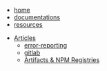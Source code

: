 <!-- docs/_sidebar.md -->


<ul>
  <li><a href="https://jeanmgirard.github.io/docs" target="_self" rel="noopener">home</a></li>
  <li><a href="https://jeanmgirard.github.io/docs/subjects" target="_self" rel="noopener">documentations</a></li>
  <li><a href="https://jeanmgirard.github.io/docs/resources" target="_self" rel="noopener">resources</a></li>
</ul>


* [Articles](/)
  * [error-reporting](/error-reporting/README.md)
  * [gitlab](/gitlab/README.md)
  * [Artifacts & NPM Registries](/artifacts-and-registries/README.md)

